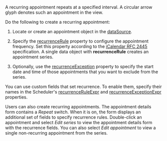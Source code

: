 A recurring appointment repeats at a specified interval. A circular arrow glyph denotes such an appointment in the view.

Do the following to create a recurring appointment:

1. Locate or create an appointment object in the [dataSource](/Documentation/ApiReference/UI_Components/dxScheduler/Configuration/#dataSource). 

2. Specify the [recurrenceRule](/Documentation/ApiReference/Common/Object_Structures/dxSchedulerAppointment/#recurrenceRule) property to configure the appointment frequency. Set this property according to the <a href="http://tools.ietf.org/html/rfc2445#section-4.3.10" target="_blank">iCalendar RFC 2445</a> specification. A single data object with **recurrenceRule** creates an appointment series.

1. Optionally, use the [recurrenceException](/Documentation/ApiReference/Common/Object_Structures/dxSchedulerAppointment/#recurrenceException) property to specify the start date and time of those appointments that you want to exclude from the series.

You can use custom fields that set recurrence. To enable them, specify their names in the Scheduler's [recurrenceRuleExpr](/Documentation/ApiReference/UI_Components/dxScheduler/Configuration/#recurrenceRuleExpr) and [recurrenceExceptionExpr](/Documentation/ApiReference/UI_Components/dxScheduler/Configuration/#recurrenceExceptionExpr) properties.

Users can also create recurring appointments. The appointment details form contains a *Repeat* switch. When it is on, the form displays an additional set of fields to specify recurrence rules. Double-click an appointment and select *Edit series* to view the appointment details form with the recurrence fields. You can also select *Edit appointment* to view a single non-recurring appointment from the series.
